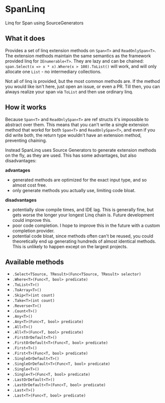 # SpanLinq
Linq for Span<T> using SourceGenerators

## What it does

Provides a set of linq extension methods on `Span<T>` and `ReadOnlySpan<T>`. The extension methods maintain the same semantics as the framework provided linq for `IEnumerable<T>`. They are lazy and can be chained: `span.Select(x => x * x).Where(x > 100).ToList()` will work, and will only allocate one `List` - no intermediary collections.

Not all of linq is provided, but the most common methods are. If the method you would like isn't here, just open an issue, or even a PR. Till then, you can always realize your span via `ToList` and then use ordinary linq.

## How it works

Because `Span<T>` and `ReadOnlySpan<T>` are ref structs it's impossible to abstract over them. This means that you can't write a single extension method that workd for both `Span<T>` and `ReadOnlySpan<T>`, and even if you did write both, the return type wouldn't have an extension method, preventing chaining. 

Instead SpanLinq uses Source Generators to generate extension methods on the fly, as they are used. This has some advantages, but also disadvantages:

**advantages**

- generated methods are optimized for the exact input type, and so almost cost free.
- only generate methods you actually use, limiting code bloat.

**disadvantages**

- potentially slow compile times, and IDE lag. This is generally fine, but gets worse the longer your longest Linq chain is. Future development could improve this.
- poor code completion. I hope to improve this in the future with a custom completion provider.
- potential code bloat, since methods often can't be reused, you could theoretically end up generating hundreds of almost identical methods. This is unlikely to happen except on the largest projects.

## Available methods

- `.Select<TSource, TResult>(Func<TSource, TResult> selector)`
- `.Where<T>(Func<T, bool> predicate)`
- `.ToList<T>()`
- `.ToArray<T>()`
- `.Skip<T>(int count)`
- `.Take<T>(int count)`
- `.Reverse<T>()`
- `.Count<T>()`
- `.Any<T>()`
- `.Any<T>(Func<T, bool> predicate)`
- `.All<T>()`
- `.All<T>(Func<T, bool> predicate)`
- `.FirstOrDefault<T>()`
- `.FirstOrDefault<T>(Func<T, bool> predicate)`
- `.First<T>()`
- `.First<T>(Func<T, bool> predicate)`
- `.SingleOrDefault<T>()`
- `.SingleOrDefault<T>(Func<T, bool> predicate)`
- `.Single<T>()`
- `.Single<T>(Func<T, bool> predicate)`
- `.LastOrDefault<T>()`
- `.LastOrDefault<T>(Func<T, bool> predicate)`
- `.Last<T>()`
- `.Last<T>(Func<T, bool> predicate)`